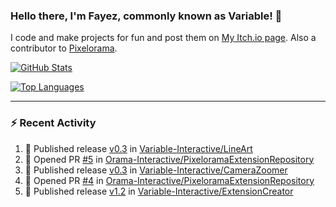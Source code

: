 ### Hello there, I'm Fayez, commonly known as Variable! 👋
I code and make projects for fun and post them on [My Itch.io page](https://variable-industries.itch.io/). Also a contributor to [Pixelorama](https://github.com/Orama-Interactive/Pixelorama).

[![GitHub Stats](https://github-readme-stats.vercel.app/api/?username=Variable-ind&show_icons=true&theme=merko)](https://github.com/anuraghazra/github-readme-stats)

[![Top Languages](https://github-readme-stats.vercel.app/api/top-langs/?username=Variable-ind&layout=compact&theme=merko)](https://github.com/anuraghazra/github-readme-stats)

---

### :zap: Recent Activity

<!--START_SECTION:activity-->
1. 🚀 Published release [v0.3](https://github.com/Variable-Interactive/LineArt/releases/tag/v0.3) in [Variable-Interactive/LineArt](https://github.com/Variable-Interactive/LineArt)
2. 💪 Opened PR [#5](https://github.com/Orama-Interactive/PixeloramaExtensionRepository/pull/5) in [Orama-Interactive/PixeloramaExtensionRepository](https://github.com/Orama-Interactive/PixeloramaExtensionRepository)
3. 🚀 Published release [v0.3](https://github.com/Variable-Interactive/CameraZoomer/releases/tag/v0.3) in [Variable-Interactive/CameraZoomer](https://github.com/Variable-Interactive/CameraZoomer)
4. 💪 Opened PR [#4](https://github.com/Orama-Interactive/PixeloramaExtensionRepository/pull/4) in [Orama-Interactive/PixeloramaExtensionRepository](https://github.com/Orama-Interactive/PixeloramaExtensionRepository)
5. 🚀 Published release [v1.2](https://github.com/Variable-Interactive/ExtensionCreator/releases/tag/v1.2) in [Variable-Interactive/ExtensionCreator](https://github.com/Variable-Interactive/ExtensionCreator)
<!--END_SECTION:activity-->

<!--
**Variable-ind/Variable-ind** is a ✨ _special_ ✨ repository because its `README.md` (this file) appears on your GitHub profile.

Here are some ideas to get you started:
- 🌱 I’m currently studying at ...
- 🔭 I’m currently working on ...
- 👯 I’m looking to collaborate on ...
- 🤔 I’m looking for help with ...
- 💬 Ask me about ...
- 📫 How to reach me: ...
- ⚡ Fun fact: ...
-->
